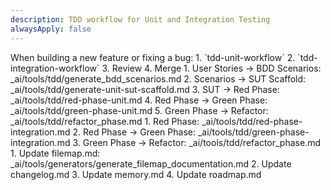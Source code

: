 ```yaml
---
description: TDD workflow for Unit and Integration Testing
alwaysApply: false
---
```


<tdd-complete-workflow>
When building a new feature or fixing a bug:
1. `tdd-unit-workflow`
2. `tdd-integration-workflow`
3. Review
4. Merge
</tdd-complete-workflow>

<tdd-unit-workflow>
1. User Stories → BDD Scenarios: _ai/tools/tdd/generate_bdd_scenarios.md
2. Scenarios → SUT Scaffold: _ai/tools/tdd/generate-unit-sut-scaffold.md
3. SUT → Red Phase: _ai/tools/tdd/red-phase-unit.md
4. Red Phase → Green Phase: _ai/tools/tdd/green-phase-unit.md
5. Green Phase → Refactor: _ai/tools/tdd/refactor_phase.md
</tdd-unit-workflow>

<tdd-integration-workflow>
1. Red Phase: _ai/tools/tdd/red-phase-integration.md
2. Red Phase → Green Phase: _ai/tools/tdd/green-phase-integration.md
3. Green Phase → Refactor: _ai/tools/tdd/refactor_phase.md
</tdd-integration-workflow>

<update-docs>
1. Update filemap.md: _ai/tools/generators/generate_filemap_documentation.md
2. Update changelog.md
3. Update memory.md
4. Update roadmap.md
</update-docs>